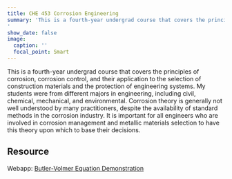 ```yaml
---
title: CHE 453 Corrosion Engineering
summary: 'This is a fourth-year undergrad course that covers the principles of corrosion, corrosion control, and their application to the selection of construction materials and the protection of engineering systems. My students were from different majors in engineering, including civil, chemical, mechanical, and environmental. Corrosion theory is generally not well understood by many practitioners, despite the availability of standard methods in the corrosion industry. It is important for all engineers who are involved in corrosion management and metallic materials selection to have this theory upon which to base their decisions.
'
show_date: false
image:
  caption: ''
  focal_point: Smart
---
```

This is a fourth-year undergrad course that covers the principles of corrosion, corrosion control, and their application to the selection of construction materials and the protection of engineering systems. My students were from different majors in engineering, including civil, chemical, mechanical, and environmental. Corrosion theory is generally not well understood by many practitioners, despite the availability of standard methods in the corrosion industry. It is important for all engineers who are involved in corrosion management and metallic materials selection to have this theory upon which to base their decisions.


## **Resource**

Webapp: [Butler-Volmer Equation Demonstration](https://butler-volmer-equation-hk6bawz3tftkmzwgvgyym9.streamlit.app)